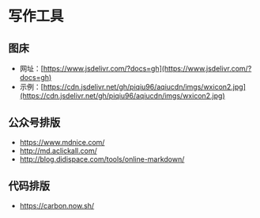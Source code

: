 # 写作工具


## 图床
- 网址：[https://www.jsdelivr.com/?docs=gh](https://www.jsdelivr.com/?docs=gh)  
- 示例：[https://cdn.jsdelivr.net/gh/piqiu96/aqiucdn/imgs/wxicon2.jpg](https://cdn.jsdelivr.net/gh/piqiu96/aqiucdn/imgs/wxicon2.jpg)  

## 公众号排版
- https://www.mdnice.com/
- http://md.aclickall.com/
- http://blog.didispace.com/tools/online-markdown/


## 代码排版
- https://carbon.now.sh/




